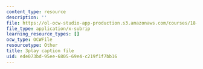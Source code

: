 ```yaml
---
content_type: resource
description: ''
file: https://ol-ocw-studio-app-production.s3.amazonaws.com/courses/18-02-multivariable-calculus-fall-2007/ede073bd95ee680569e4c219f1f7bb16_15HVevXRsBA.srt
file_type: application/x-subrip
learning_resource_types: []
ocw_type: OCWFile
resourcetype: Other
title: 3play caption file
uid: ede073bd-95ee-6805-69e4-c219f1f7bb16
---
```

